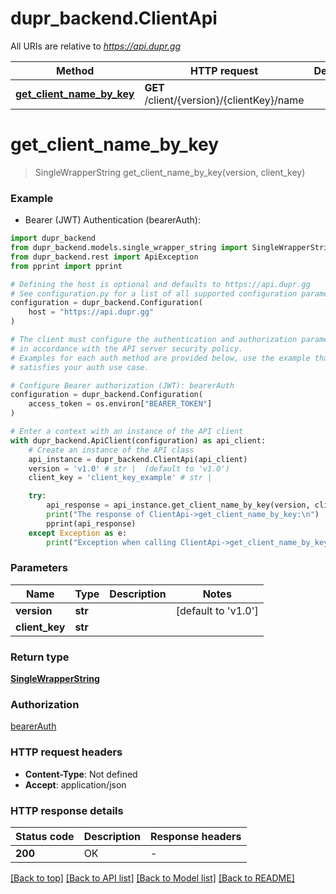 # dupr_backend.ClientApi

All URIs are relative to *https://api.dupr.gg*

Method | HTTP request | Description
------------- | ------------- | -------------
[**get_client_name_by_key**](ClientApi.md#get_client_name_by_key) | **GET** /client/{version}/{clientKey}/name | 


# **get_client_name_by_key**
> SingleWrapperString get_client_name_by_key(version, client_key)

### Example

* Bearer (JWT) Authentication (bearerAuth):

```python
import dupr_backend
from dupr_backend.models.single_wrapper_string import SingleWrapperString
from dupr_backend.rest import ApiException
from pprint import pprint

# Defining the host is optional and defaults to https://api.dupr.gg
# See configuration.py for a list of all supported configuration parameters.
configuration = dupr_backend.Configuration(
    host = "https://api.dupr.gg"
)

# The client must configure the authentication and authorization parameters
# in accordance with the API server security policy.
# Examples for each auth method are provided below, use the example that
# satisfies your auth use case.

# Configure Bearer authorization (JWT): bearerAuth
configuration = dupr_backend.Configuration(
    access_token = os.environ["BEARER_TOKEN"]
)

# Enter a context with an instance of the API client
with dupr_backend.ApiClient(configuration) as api_client:
    # Create an instance of the API class
    api_instance = dupr_backend.ClientApi(api_client)
    version = 'v1.0' # str |  (default to 'v1.0')
    client_key = 'client_key_example' # str | 

    try:
        api_response = api_instance.get_client_name_by_key(version, client_key)
        print("The response of ClientApi->get_client_name_by_key:\n")
        pprint(api_response)
    except Exception as e:
        print("Exception when calling ClientApi->get_client_name_by_key: %s\n" % e)
```



### Parameters


Name | Type | Description  | Notes
------------- | ------------- | ------------- | -------------
 **version** | **str**|  | [default to &#39;v1.0&#39;]
 **client_key** | **str**|  | 

### Return type

[**SingleWrapperString**](SingleWrapperString.md)

### Authorization

[bearerAuth](../README.md#bearerAuth)

### HTTP request headers

 - **Content-Type**: Not defined
 - **Accept**: application/json

### HTTP response details

| Status code | Description | Response headers |
|-------------|-------------|------------------|
**200** | OK |  -  |

[[Back to top]](#) [[Back to API list]](../README.md#documentation-for-api-endpoints) [[Back to Model list]](../README.md#documentation-for-models) [[Back to README]](../README.md)

